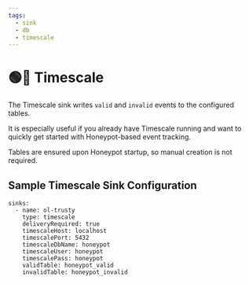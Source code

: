 ```yaml
---
tags:
  - sink
  - db
  - timescale
---
```


# 🟢🎉 Timescale

The Timescale sink writes `valid` and `invalid` events to the configured tables.

It is especially useful if you already have Timescale running and want to quickly get started with Honeypot-based event tracking.

Tables are ensured upon Honeypot startup, so manual creation is not required.

## Sample Timescale Sink Configuration

```
sinks:
  - name: ol-trusty
    type: timescale
    deliveryRequired: true
    timescaleHost: localhost
    timescalePort: 5432
    timescaleDbName: honeypot
    timescaleUser: honeypot
    timescalePass: honeypot
    validTable: honeypot_valid
    invalidTable: honeypot_invalid
```
